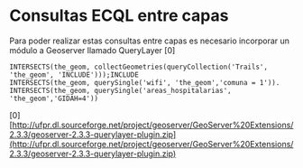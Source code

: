 # Consultas ECQL entre capas

Para poder realizar estas consultas entre capas es necesario incorporar un módulo a Geoserver llamado QueryLayer [0]

    INTERSECTS(the_geom, collectGeometries(queryCollection('Trails', 'the_geom', 'INCLUDE')));INCLUDE
    INTERSECTS(the_geom, querySingle('wifi', 'the_geom','comuna = 1')).
    INTERSECTS(the_geom, querySingle('areas_hospitalarias', 'the_geom','GIDAH=4'))



[0] [http://ufpr.dl.sourceforge.net/project/geoserver/GeoServer%20Extensions/2.3.3/geoserver-2.3.3-querylayer-plugin.zip](http://ufpr.dl.sourceforge.net/project/geoserver/GeoServer%20Extensions/2.3.3/geoserver-2.3.3-querylayer-plugin.zip)
